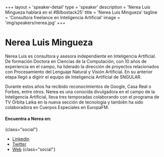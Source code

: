 +++
layout = 'speaker-detail'
type = 'speaker'
description = 'Nerea Luis Mingueza hablará en el #Bilbostack25'
title = 'Nerea Luis Mingueza'
tagline = 'Consultora freelance en Inteligencia Artificial'
image = 'img/speakers/nerea.jpg'
+++
# Nerea Luis Mingueza

Nerea Luis es consultora y asesora independiente en Inteligencia Artificial. De formación Doctora en Ciencias de la Computación, con 10 años de experiencia en el campo, ha liderado la dirección de proyectos relacionados con Procesamiento del Lenguaje Natural y Visión Artificial. En su anterior etapa llegó a digirir el equipo de Inteligencia Artificial de SNGULAR.  

Durante estos años ha recibido reconocimientos de Google, Casa Real o Forbes, entre otros. Nerea es una conocida divulgadora en el campo de la Inteligencia Artificial, lleva tres temporadas colaborando con el programa de TV Órbita Laika en la nueva sección de tecnología y también ha sido colaboradora en Cuerpos Especiales en EuropaFM.

#### Encuentra a Nerea en:

{class="social"}

- [Linkedin](https://www.linkedin.com/in/nerealuis/)
- [Twitter](https://x.com/sailormerqury)
- [Web](https://nerealuis.es/)
  {class="social"}
